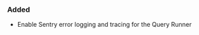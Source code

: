 <!-- Delete the sections that don't apply -->

### Added

- Enable Sentry error logging and tracing for the Query Runner

